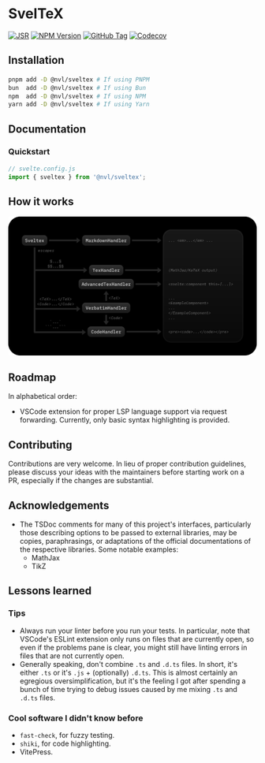 # SvelTeX

[![JSR](https://jsr.io/badges/@nvl/sveltex?style=flat-square&labelColor=1A3644)](https://jsr.io/@nvl/sveltex)
[![NPM Version](https://img.shields.io/npm/v/@nvl/sveltex?style=flat-square&logo=npm&logoColor=white&label=&labelColor=BD453B&color=BD453B)](https://npmjs.com/@nvl/sveltex)
[![GitHub Tag](https://img.shields.io/github/v/tag/nvlang/sveltex?style=flat-square&logo=GitHub&logoColor=aaa&label=&labelColor=333&color=333)](https://github.com/nvlang/sveltex)
[![Codecov](https://img.shields.io/codecov/c/github/nvlang/sveltex?style=flat-square&logo=codecov&label=&logoColor=aaa&labelColor=333&color=333)]()

## Installation

```sh
pnpm add -D @nvl/sveltex # If using PNPM
bun  add -D @nvl/sveltex # If using Bun
npm  add -D @nvl/sveltex # If using NPM
yarn add -D @nvl/sveltex # If using Yarn
```

## Documentation

### Quickstart

```js
// svelte.config.js
import { sveltex } from '@nvl/sveltex';
```

## How it works

![Schematic overview of how Sveltex works](res/schematic-overview.svg)

## Roadmap

In alphabetical order:

-   VSCode extension for proper LSP language support via request forwarding.
    Currently, only basic syntax highlighting is provided.

## Contributing

Contributions are very welcome. In lieu of proper contribution guidelines,
please discuss your ideas with the maintainers before starting work on a PR,
especially if the changes are substantial.

## Acknowledgements

- The TSDoc comments for many of this project's interfaces, particularly those describing options to
 be passed to external libraries, may be copies, paraphrasings, or adaptations
  of the official documentations of the respective libraries. Some notable examples:
  - MathJax
  - TikZ


## Lessons learned

### Tips

- Always run your linter before you run your tests. In particular, note that
  VSCode's ESLint extension only runs on files that are currently open, so even
  if the problems pane is clear, you might still have linting errors in files
  that are not currently open.
- Generally speaking, don't combine `.ts` and `.d.ts` files. In short, it's
  either `.ts` or it's `.js` + (optionally) `.d.ts`. This is almost certainly an
  egregious oversimplification, but it's the feeling I got after spending a
  bunch of time trying to debug issues caused by me mixing `.ts` and `.d.ts` files.

### Cool software I didn't know before

- `fast-check`, for fuzzy testing.
- `shiki`, for code highlighting.
- VitePress.
